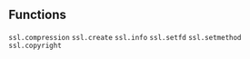 Functions
---------

`ssl.compression`
`ssl.create`
`ssl.info`
`ssl.setfd`
`ssl.setmethod`
`ssl.copyright`

